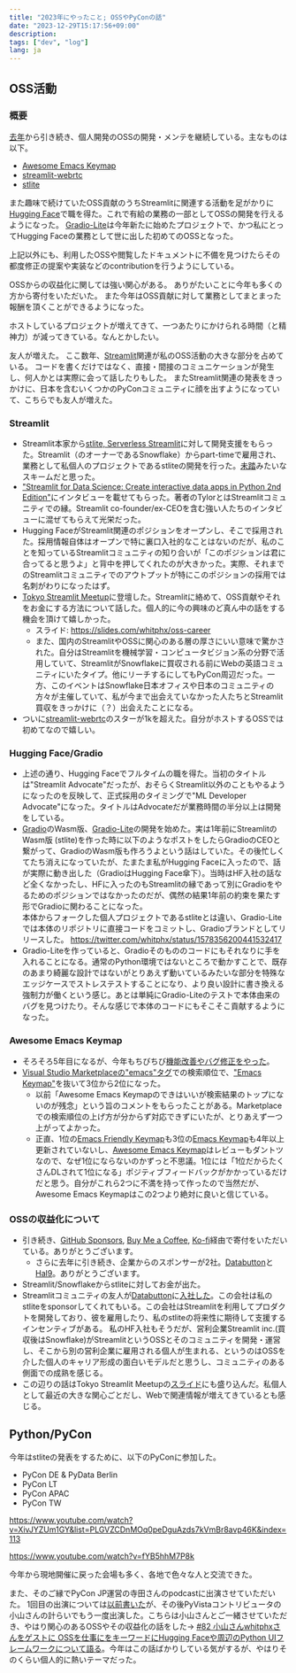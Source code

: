 ```yaml
---
title: "2023年にやったこと; OSSやPyConの話"
date: "2023-12-29T15:17:56+09:00"
description:
tags: ["dev", "log"]
lang: ja
---
```


## OSS活動

### 概要
[去年](../20221222-personal-review-2022/)から引き続き、個人開発のOSSの開発・メンテを継続している。主なものは以下。
* [Awesome Emacs Keymap](https://marketplace.visualstudio.com/items?itemName=tuttieee.emacs-mcx)
* [streamlit-webrtc](https://github.com/whitphx/streamlit-webrtc)
* [stlite](https://github.com/whitphx/stlite)

また趣味で続けていたOSS貢献のうちStreamlitに関連する活動を足がかりに[Hugging Face](https://huggingface.co/)で職を得た。これで有給の業務の一部としてOSSの開発を行えるようになった。
[Gradio-Lite](https://huggingface.co/blog/gradio-lite)は今年新たに始めたプロジェクトで、かつ私にとってHugging Faceの業務として世に出した初めてのOSSとなった。

上記以外にも、利用したOSSや閲覧したドキュメントに不備を見つけたらその都度修正の提案や実装などのcontributionを行うようにしている。

OSSからの収益化に関しては強い関心がある。
ありがたいことに今年も多くの方から寄付をいただいた。
また今年はOSS貢献に対して業務としてまとまった報酬を頂くことができるようになった。

ホストしているプロジェクトが増えてきて、一つあたりにかけられる時間（と精神力）が減ってきている。なんとかしたい。
<!-- これは特に、特定のリポジトリを念頭に寄付をしていだたいている方に対して申し訳なさがある。 -->

友人が増えた。
ここ数年、[Streamlit](https://streamlit.io/)関連が私のOSS活動の大きな部分を占めている。
コードを書くだけではなく、直接・間接のコミュニケーションが発生し、何人かとは実際に会って話したりもした。
またStreamlit関連の発表をきっかけに、日本を含むいくつかのPyConコミュニティに顔を出すようになっていて、こちらでも友人が増えた。

### Streamlit
* Streamlit本家から[stlite, Serverless Streamlit](https://github.com/whitphx/stlite)に対して開発支援をもらった。Streamlit（のオーナーであるSnowflake）からpart-timeで雇用され、業務として私個人のプロジェクトであるstliteの開発を行った。[未踏](https://www.ipa.go.jp/jinzai/mitou/index.html)みたいなスキームだと思った。
* ["Streamlit for Data Science: Create interactive data apps in Python 2nd Edition"](https://amzn.asia/d/8kkylU5)にインタビューを載せてもらった。著者のTylorとはStreamlitコミュニティでの縁。Streamlit co-founder/ex-CEOを含む強い人たちのインタビューに混ぜてもらえて光栄だった。
* Hugging FaceがStreamlit関連のポジションをオープンし、そこで採用された。採用情報自体はオープンで特に裏口入社的なことはないのだが、私のことを知っているStreamlitコミュニティの知り合いが「このポジションは君に合ってると思うよ」と背中を押してくれたのが大きかった。実際、それまでのStreamlitコミュニティでのアウトプットが特にこのポジションの採用では名刺がわりになったはず。
* [Tokyo Streamlit Meetup](https://info.streamlit.io/december-tokyo-meetup)に登壇した。Streamlitに絡めて、OSS貢献やそれをお金にする方法について話した。個人的に今の興味のど真ん中の話をする機会を頂けて嬉しかった。
    * スライド: https://slides.com/whitphx/oss-career
    * また、国内のStreamlitやOSSに関心のある層の厚さにいい意味で驚かされた。自分はStreamlitを機械学習・コンピュータビジョン系の分野で活用していて、StreamlitがSnowflakeに買収される前にWebの英語コミュニティにいたタイプ。他にリーチするにしてもPyCon周辺だった。一方、このイベントはSnowflake日本オフィスや日本のコミュニティの方々が主催していて、私が今まで出会えていなかった人たちとStreamlit買収をきっかけに（？）出会えたことになる。
* ついに[streamlit-webrtc](https://github.com/whitphx/streamlit-webrtc)のスターが1kを超えた。自分がホストするOSSでは初めてなので嬉しい。

### Hugging Face/Gradio
* 上述の通り、Hugging Faceでフルタイムの職を得た。当初のタイトルは"Streamlit Advocate"だったが、おそらくStreamlit以外のこともやるようになったのを反映して、正式採用のタイミングで"ML Developer Advocate"になった。タイトルはAdvocateだが業務時間の半分以上は開発をしている。
* [Gradio](https://github.com/gradio-app/gradio)のWasm版、[Gradio-Lite](https://huggingface.co/blog/gradio-lite)の開発を始めた。実は1年前にStreamlitのWasm版 (stlite)を作った時に以下のようなポストをしたらGradioのCEOと繋がって、GradioのWasm版も作ろうよという話はしていた。その後忙しくてたち消えになっていたが、たまたま私がHugging Faceに入ったので、話が実際に動き出した（GradioはHugging Face傘下）。当時はHF入社の話など全くなかったし、HFに入ったのもStreamlitの縁であって別にGradioをやるためのポジションではなかったのだが、偶然の結果1年前の約束を果たす形でGradioに関わることになった。\
  本体からフォークした個人プロジェクトであるstliteとは違い、Gradio-Liteでは本体のリポジトリに直接コードをコミットし、Gradioブランドとしてリリースした。
https://twitter.com/whitphx/status/1578356200441532417
* Gradio-Liteを作っていると、Gradioそのもののコードにもそれなりに手を入れることになる。通常のPython環境ではないところで動かすことで、既存のあまり綺麗な設計ではないがとりあえず動いているみたいな部分を特殊なエッジケースでストレステストすることになり、より良い設計に書き換える強制力が働くという感じ。あとは単純にGradio-Liteのテストで本体由来のバグを見つけたり。そんな感じで本体のコードにもそこそこ貢献するようになった。

### Awesome Emacs Keymap
* そろそろ5年目になるが、今年もちびちび[機能改善やバグ修正をやった](https://github.com/whitphx/vscode-emacs-mcx/pulls?q=is%3Apr+author%3Awhitphx+is%3Aclosed+updated%3A%3E%3D2023-01-01)。
* [Visual Studio Marketplaceの"emacs"タグ](https://marketplace.visualstudio.com/search?term=tag:emacs&target=VSCode&category=All%20categories&sortBy=Relevance)での検索順位で、["Emacs Keymap"](https://marketplace.visualstudio.com/items?itemName=hiro-sun.vscode-emacs)を抜いて3位から2位になった。
    * 以前「Awesome Emacs Keymapのできはいいが検索結果のトップにないのが残念」という旨のコメントをもらったことがある。Marketplaceでの検索順位の上げ方が分からず対応できずにいたが、とりあえず一つ上がってよかった。
    * 正直、1位の[Emacs Friendly Keymap](https://marketplace.visualstudio.com/items?itemName=lfs.vscode-emacs-friendly)も3位の[Emacs Keymap](https://marketplace.visualstudio.com/items?itemName=hiro-sun.vscode-emacs)も4年以上更新されていないし、[Awesome Emacs Keymap](https://marketplace.visualstudio.com/items?itemName=tuttieee.emacs-mcx)はレビューもダントツなので、なぜ1位にならないのかずっと不思議。1位には「1位だからたくさんDLされて1位になる」ポジティブフィードバックがかかっているだけだと思う。自分がこれら2つに不満を持って作ったので当然だが、Awesome Emacs Keymapはこの2つより絶対に良いと信じている。

### OSSの収益化について

* 引き続き、[GitHub Sponsors](https://github.com/sponsors/whitphx), [Buy Me a Coffee](https://www.buymeacoffee.com/whitphx), [Ko-fi](https://ko-fi.com/D1D2ERWFG)経由で寄付をいただいている。ありがとうございます。
    * さらに去年に引き続き、企業からのスポンサーが2社。[Databutton](https://www.databutton.io/)と[Hal9](https://hal9.com/)。ありがとうございます。
* Streamlit/Snowflakeからstliteに対してお金が出た。
* Streamlitコミュニティの友人が[Databutton](https://www.databutton.io/)に[入社した](https://twitter.com/DatabuttonHQ/status/1699487845717622815)。この会社は私のstliteをsponsorしてくれてもいる。この会社はStreamlitを利用してプロダクトを開発しており、彼を雇用したり、私のstliteの将来性に期待して支援するインセンティブがある。
  私のHF入社もそうだが、営利企業Streamlit inc.(買収後はSnowflake)がStreamlitというOSSとそのコミュニティを開発・運営し、そこから別の営利企業に雇用される個人が生まれる、というのはOSSを介した個人のキャリア形成の面白いモデルだと思うし、コミュニティのある側面での成熟を感じる。
* この辺りの話はTokyo Streamlit Meetupの[スライド](https://slides.com/whitphx/oss-career)にも盛り込んだ。私個人として最近の大きな関心ごとだし、Webで関連情報が増えてきているとも感じる。

## Python/PyCon
今年はstliteの発表をするために、以下のPyConに参加した。

* PyCon DE & PyData Berlin
* PyCon LT
* PyCon APAC
* PyCon TW

https://www.youtube.com/watch?v=XivJYZUm1GY&list=PLGVZCDnMOq0peDguAzds7kVmBr8avp46K&index=113

https://www.youtube.com/watch?v=fYB5hhM7P8k

今年から現地開催に戻った会場も多く、各地で色々な人と交流できた。

また、そのご縁でPyCon JP運営の寺田さんのpodcastに出演させていただいた。
1回目の出演については[以前書いた](../20230627-my-first-podcast/)が、その後PyVistaコントリビュータの小山さんの計らいでもう一度出演した。こちらは小山さんとご一緒させていただき、やはり関心のあるOSSやその収益化の話をした→
[#82 小山さんwhitphxさんをゲストに OSSを仕事にをキーワードにHugging Faceや周辺のPython UIフレームワークについて語る](https://podcast.terapyon.net/episodes/0091.html)。今年はこの話ばかりしている気がするが、やはりそのくらい個人的に熱いテーマだった。
